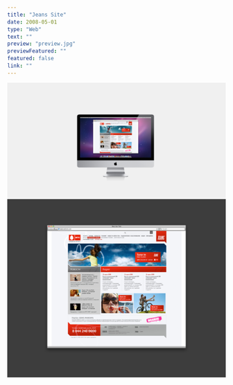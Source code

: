 ```yaml
---
title: "Jeans Site"
date: 2008-05-01
type: "Web"
text: ""
preview: "preview.jpg"
previewFeatured: ""
featured: false
link: ""
---
```


![](1.jpg)
![](2.jpg)